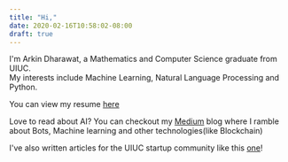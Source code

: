 ```yaml
---
title: "Hi,"
date: 2020-02-16T10:58:02-08:00
draft: true
---
```


I'm Arkin Dharawat, a Mathematics and Computer Science graduate from UIUC.   
My interests include Machine Learning, Natural Language Processing and Python.

You can view my resume [here](https://drive.google.com/file/d/1uAMZzTsCflgUQS-XmOwwvsBI5NiClJfb/view)  

Love to read about AI? You can checkout my [Medium](https://medium.com/@arkindharawat) blog where I ramble about Bots, Machine learning and other technologies(like Blockchain)  

I've also written articles for the UIUC startup community like this [one](https://medium.com/@dormroomfund/how-to-start-a-startup-uiuc-40cd679447b0)!
